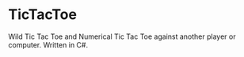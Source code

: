 # TicTacToe
 Wild Tic Tac Toe and Numerical Tic Tac Toe against another player or computer. Written in C#.
